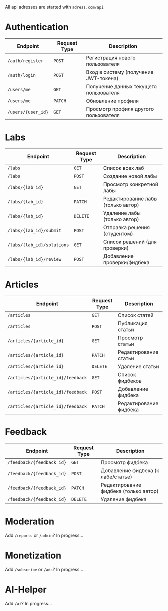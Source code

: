 All api adresses are started with `adress.com/api`


# Authentication

| Endpoint           | Request Type | Description                            |
| ------------------ | ------------ | -------------------------------------- |
| `/auth/register`   | `POST`       | Регистрация нового пользователя        |
| `/auth/login`      | `POST`       | Вход в систему (получение JWT-токена)  |
| `/users/me`        | `GET`        | Получение данных текущего пользователя |
| `/users/me`        | `PATCH`      | Обновление профиля                     |
| `/users/{user_id}` | `GET`        | Просмотр профиля другого пользователя  |


# Labs  

| Endpoint                   | Request Type | Description                        |
| -------------------------- | ------------ | ---------------------------------- |
| `/labs`                    | `GET`        | Список всех лаб                    |
| `/labs`                    | `POST`       | Создание новой лабы                |
| `/labs/{lab_id}`           | `GET`        | Просмотр конкретной лабы           |
| `/labs/{lab_id}`           | `PATCH`      | Редактирование лабы (только автор) |
| `/labs/{lab_id}`           | `DELETE`     | Удаление лабы (только автор)       |
| `/labs/{lab_id}/submit`    | `POST`       | Отправка решения (студентом)       |
| `/labs/{lab_id}/solutions` | `GET`        | Список решений (для проверки)      |
| `/labs/{lab_id}/review`    | `POST`       | Добавление проверки/фидбека        |


# Articles  

| Endpoint                          | Request Type | Description            |
| --------------------------------- | ------------ | ---------------------- |
| `/articles`                       | `GET`        | Список статей          |
| `/articles`                       | `POST`       | Публикация статьи      |
| `/articles/{article_id}`          | `GET`        | Просмотр статьи        |
| `/articles/{article_id}`          | `PATCH`      | Редактирование статьи  |
| `/articles/{article_id}`          | `DELETE`     | Удаление статьи        |
| `/articles/{article_id}/feedback` | `GET`        | Список фидбеков        |
| `/articles/{article_id}/feedback` | `POST`       | Добавление фидбека     |
| `/articles/{article_id}/feedback` | `PATCH`      | Редактирование фидбека |


# Feedback

| Endpoint                  | Request Type | Description                           |
| ------------------------- | ------------ | ------------------------------------- |
| `/feedback/{feedback_id}` | `GET`        | Просмотр фидбека                      |
| `/feedback/{feedback_id}` | `POST`       | Добавление фидбека (к лабе/статье)    |
| `/feedback/{feedback_id}` | `PATCH`      | Редактирование фидбека (только автор) |
| `/feedback/{feedback_id}` | `DELETE`     | Удаление фидбека                      |


# Moderation

Add `/reports` or `/admin`?
In progress...

# Monetization

Add `/subscribe` or `/ads`?
In progress...


# AI-Helper  

Add `/ai`?
In progress...